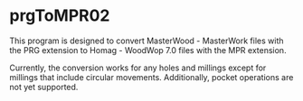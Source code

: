 # prgToMPR02

This program is designed to convert MasterWood - MasterWork files with the PRG extension to Homag - WoodWop 7.0 files with the MPR extension.

Currently, the conversion works for any holes and millings except for millings that include circular movements. Additionally, pocket operations are not yet supported.
